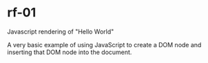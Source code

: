 # rf-01
Javascript rendering of "Hello World"

A very basic example of using JavaScript to create a DOM node and inserting that DOM node into the document.
